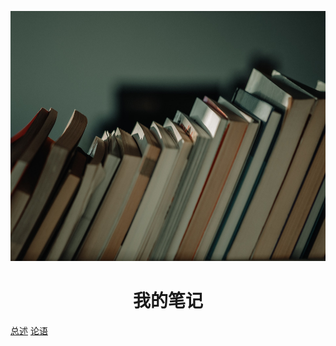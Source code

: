 <p align="center">
<img src="./Images/jason-wong-PBNbMX6jtBM-unsplash.jpg" width="600" height="400"/>
</p>
<h1 align="center">我的笔记</h1>

[总述](./总述.md)
[论语](./论语/总述.md)
